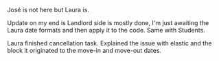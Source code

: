 José is not here but Laura is.

Update on my end is Landlord side is mostly done, I'm just awaiting the Laura date formats and then apply it to the code. Same with Students. 

Laura finished cancellation task. Explained the issue with elastic and the block it originated to the move-in and move-out dates.

